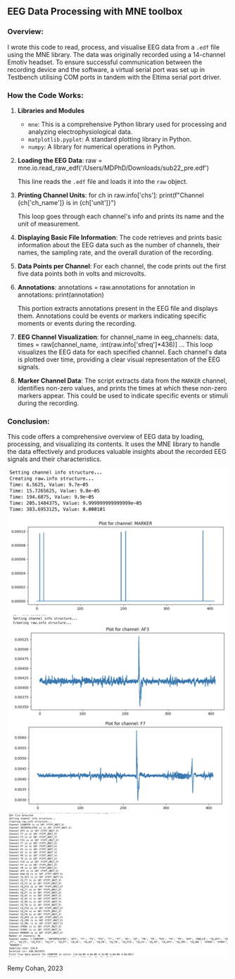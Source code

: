 ## EEG Data Processing with MNE toolbox

### Overview:
I wrote this code to read, process, and visualise EEG data from a `.edf` file using the MNE library. The data was originally recorded using a 14-channel Emotiv headset. To ensure successful communication between the recording device and the software, a virtual serial port was set up in Testbench utilising COM ports in tandem with the Eltima serial port driver.

### How the Code Works:

1. **Libraries and Modules**
   - `mne`: This is a comprehensive Python library used for processing and analyzing electrophysiological data. 
   - `matplotlib.pyplot`: A standard plotting library in Python.
   - `numpy`: A library for numerical operations in Python.

2. **Loading the EEG Data**:
raw = mne.io.read_raw_edf('/Users/MDPhD/Downloads/sub22_pre.edf')

   This line reads the `.edf` file and loads it into the `raw` object.

3. **Printing Channel Units**:
for ch in raw.info['chs']:
    print(f"Channel {ch['ch_name']} is in {ch['unit']}")

   This loop goes through each channel's info and prints its name and the unit of measurement.

4. **Displaying Basic File Information**:
   The code retrieves and prints basic information about the EEG data such as the number of channels, their names, the sampling rate, and the overall duration of the recording.

5. **Data Points per Channel**:
   For each channel, the code prints out the first five data points both in volts and microvolts.

6. **Annotations**:
annotations = raw.annotations
for annotation in annotations:
    print(annotation)

   This portion extracts annotations present in the EEG file and displays them. Annotations could be events or markers indicating specific moments or events during the recording.

7. **EEG Channel Visualization**:
for channel_name in eeg_channels:
    data, times = raw[channel_name, :int(raw.info['sfreq']*436)]
    ...
   This loop visualizes the EEG data for each specified channel. Each channel's data is plotted over time, providing a clear visual representation of the EEG signals.

8. **Marker Channel Data**:
   The script extracts data from the `MARKER` channel, identifies non-zero values, and prints the times at which these non-zero markers appear. This could be used to indicate specific events or stimuli during the recording.

### Conclusion:
This code offers a comprehensive overview of EEG data by loading, processing, and visualizing its contents. It uses the MNE library to handle the data effectively and produces valuable insights about the recorded EEG signals and their characteristics.

![output 1](output1.png)
![output 2](output2.png)
![output 3](output3.png)
![output 4](output4.png)

Remy Cohan, 2023
